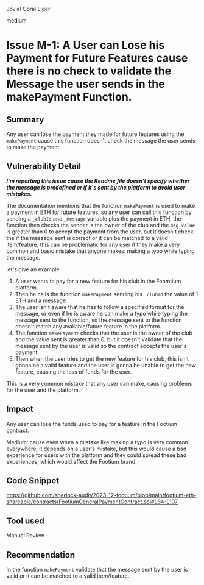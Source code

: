 Jovial Coral Liger

medium

# Issue M-1: A User can Lose his Payment for Future Features cause there is no check to validate the Message the user sends in the makePayment Function.

## Summary

Any user can lose the payment they made for future features using the ```makePayment``` cause this function doesn't check the message the user sends to make the payment.

## Vulnerability Detail

***I'm reporting this issue cause the Readme file doesn't specify whether the message is predefined or if it's sent by the platform to avoid user mistakes.***

The documentation mentions that the function ```makePayment``` is used to make a payment in ETH for future features, so any user can call this function by sending a ```_clubId``` and ```_message``` variable plus the payment in ETH, the function then checks the sender is the owner of the club and the ```msg.value``` is greater than 0 to accept the payment from the user, but it doesn't check the if the message sent is correct or it can be matched to a valid item/feature, this can be problematic for any user if they make a very common and basic mistake that anyone makes: making a typo while typing the message.

let's give an example:

1. A user wants to pay for a new feature for his club in the Foomtium platform.
2. Then he calls the function ```makePayment``` sending his ```_clubId``` the value of 1 ETH  and a message.
3. The user isn't aware that he has to follow a specified format for the message, or even if he is aware he can make a typo while typing the message sent to the function, so the message sent to the function doesn't match any available/future feature in the platform.
4. The function ```makePayment``` checks that the user is the owner of the club and the value sent is greater than 0, but it doesn't validate that the message sent by the user is valid so the contract accepts the user's payment.
5. Then when the user tries to get the new feature for his club, this isn't gonna be a valid feature and the user is gonna be unable to get the new feature, causing the loss of funds for the user.

This is a very common mistake that any user can make, causing problems for the user and the platform.

## Impact

Any user can lose the funds used to pay for a feature in the Footium contract.

Medium: cause even when a mistake like making a typo is very common everywhere, it depends on a user's mistake, but this would cause a bad experience for users with the platform and they could spread these bad experiences, which would affect the Footium brand.

## Code Snippet

https://github.com/sherlock-audit/2023-12-footium/blob/main/footium-eth-shareable/contracts/FootiumGeneralPaymentContract.sol#L84-L107

## Tool used

Manual Review

## Recommendation

In the function ```makePayment``` validate that the message sent by the user is valid or it can be matched to a valid item/feature.
